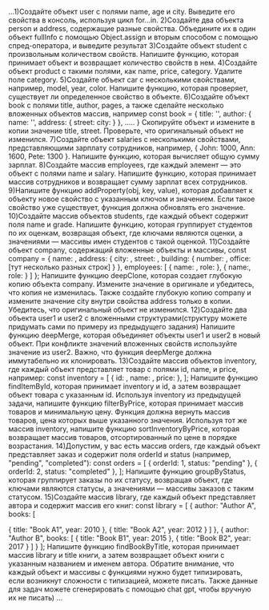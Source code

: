 ...1)Создайте объект user с полями name, age и city. Выведите его свойства в консоль, используя цикл for...in.
2)Создайте два объекта person и address, содержащие разные свойства. Объедините их в один объект fullInfo с помощью Object.assign и вторым способом с помощью спред-оператора, и выведите результат
3)Создайте объект student с произвольным количеством свойств. Напишите функцию, которая принимает объект и возвращает количество свойств в нем.
4)Создайте объект product с такими полями, как name, price, category. Удалите поле category.
5)Создайте объект car с несколькими свойствами, например, model, year, color. Напишите функцию, которая проверяет, существует ли определенное свойство в объекте.
6)Создайте объект book с полями title, author, pages, а также сделайте несколько вложенных объектов массив, например
const book = {
title: '',
author: {
name: '',
address: {
street:
city:
}
},
.....
}
Скопируйте объект и измените в копии значение title, street. Проверьте, что оригинальный объект не изменился.
7)Создайте объект salaries с несколькими свойствами, представляющими зарплату сотрудников, например, { John: 1000, Ann: 1600, Pete: 1300 }. Напишите функцию, которая вычисляет общую сумму зарплат.
8)Создайте массив employees, где каждый элемент — это объект с полями name и salary. Напишите функцию, которая принимает массив сотрудников и возвращает сумму зарплат всех сотрудников.
9)Напишите функцию addProperty(obj, key, value), которая добавляет к объекту новое свойство с указанным ключом и значением. Если такое свойство уже существует, функция должна обновлять его значение.
10)Создайте массив объектов students, где каждый объект содержит поля name и grade. Напишите функцию, которая группирует студентов по их оценкам, возвращая объект, где ключами являются оценки, а значениями — массивы имен студентов с такой оценкой.
11)Создайте объект company, содержащий вложенные объекты и массивы,
const company = {
name: ,
address: {
city: ,
street: ,
building: {
number: ,
office: [тут несколько разных строк]
}
},
employees: [
{ name: , role: },
{ name:, role: }
]
};
Напишите функцию deepClone, которая создает глубокую копию объекта company. Измените значение в оригинале и убедитесь, что копия не изменилась. Также создайте глубокую копию company и измените значение city внутри свойства address только в копии. Убедитесь, что оригинальный объект не изменился.
12)Создайте два объекта user1 и user2 с вложенными структурами(структуру можете придумать сами по примеру из предыдущего задания) Напишите функцию deepMerge, которая объединяет объекты user1 и user2 в новый объект. При конфликте значений вложенных свойств используйте значение из user2. Важно, что функция deepMerge должна иммутабельно их клонировать.
13)Создайте массив объектов inventory, где каждый объект представляет товар с полями id, name, и price, например:
const inventory = [
{ id: , name: , price: },
];
Напишите функцию findItemById, которая принимает inventory и id, а затем возвращает объект товара с указанным id.
Используя inventory из предыдущей задачи, напишите функцию filterByPrice, которая принимает массив товаров и минимальную цену. Функция должна вернуть массив товаров, цена которых выше указанного значения.
Используя тот же массив inventory, напишите функцию sortInventoryByPrice, которая возвращает массив товаров, отсортированный по цене в порядке возрастания.
14)Допустим, у вас есть массив orders, где каждый объект представляет заказ и содержит поля orderId и status (например, "pending", "completed"):
const orders = [
{ orderId: 1, status: "pending" },
{ orderId: 2, status: "completed" },
];
Напишите функцию groupByStatus, которая группирует заказы по их статусу, возвращая объект, где ключами являются статусы, а значениями — массивы заказов с таким статусом.
15)Создайте массив library, где каждый объект представляет автора и содержит массив его книг:
const library = [
{
author: "Author A",
books: [

{ title: "Book A1", year: 2010 },
{ title: "Book A2", year: 2012 }
]
},
{
author: "Author B",
books: [
{ title: "Book B1", year: 2015 },
{ title: "Book B2", year: 2017 }
]
}
];
Напишите функцию findBookByTitle, которая принимает массив library и title книги, а затем возвращает объект книги с указанным названием и именем автора.
Обратите внимание, что каждый объект и массивы с функциями нужно будет типизировать, если возникнут сложности с типизацией, можете писать. Также данные для задач можете сгенерировать с помощью chat gpt, чтобы вручную их не писать) ...
